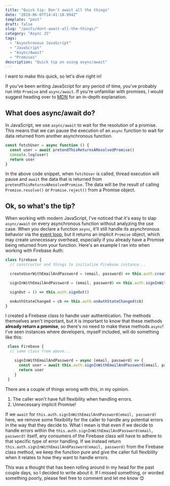 ```yaml
---
title: "Quick tip: Don't await all the things"
date: "2019-06-07T14:41:18.994Z"
template: "post"
draft: false
slug: "/posts/dont-await-all-the-things/"
category: "Async JS"
tags:
  - "Asynchronous JavaScript"
  - "JavaScript"
  - "Async/Await"
  - "Promises"
description: "Quick tip on using async/await"
---
```


I want to make this quick, so let's dive right in!

If you've been writing JavaScript for any period of time, you've probably run into `Promise` and `async/await`. If you're unfamiliar with promises, I would suggest heading over to [MDN](https://developer.mozilla.org/en-US/docs/Web/JavaScript/Reference/Global_Objects/Promise) for an in-depth explanation.

## What does async/await do?

In JavaScript, we use `async/await` to wait for the resolution of a promise. This means that we can pause the execution of an `async` function to wait for data returned from another asynchronous function.

```javascript
const fetchUser = async function () {
  const user = await pretendThisReturnsAResolvedPromise()
  console.log(user)
  return user
}
```
In the above code snippet, when `fetchUser` is called, thread execution will pause and `await` the data that is returned from `pretendThisReturnsAResolvedPromise`. The data will be the result of calling `Promise.resolve()` or `Promise.reject()` from a Promise object.

## Ok, so what's the tip?

When working with modern JavaScript, I've noticed that it's easy to slap `async/await` on every asynchronous function without analyzing the use case. When you declare a function `async`, it'll still handle its asynchronous behavior via the [event loop](https://www.youtube.com/watch?v=8aGhZQkoFbQ), but it returns an implicit `Promise` object, which may create unnecessary overhead, especially if you already have a Promise being returned from your function. Here's an example I ran into when working with Firebase Auth:

```javascript
class Firebase {
  // constructor and things to initialize Firebase instance...

  createUserWithEmailAndPassword = (email, password) => this.auth.createUserWithEmailAndPassword(email, password)

  signInWithEmailAndPassword = (email, password) => this.auth.signInWithEmailAndPassword(email, password)

  signOut = () => this.auth.signOut()

  onAuthStateChanged = cb => this.auth.onAuthStateChanged(cb)
}
```

I created a Firebase class to handle user authentication. The methods themselves aren't important, but it is important to know that these methods **already return a promise**, so there's no need to make these methods `async`! I've seen instances where developers, myself included, will do something like this:

```javascript
 class Firebase {
  // same class from above...

    signInWithEmailAndPassword = async (email, password) => {
      const user = await this.auth.signInWithEmailAndPassword(email, password)
      return user
    }
 }
```

There are a couple of things wrong with this, in my opinion.

1. The caller won't have full flexibility when handling errors.
2. Unnecessary implicit Promise!

If we `await` for `this.auth.signInWithEmailAndPassword(email, password)` here, we remove some flexibility for the caller to handle any potential errors in the way that they decide to. What I mean is that even if we decide to handle errors within the `this.auth.signInWithEmailAndPassword(email, password)` itself, any consumers of the Firebase class will have to adhere to that specific type of error handling. If we instead return `this.auth.signInWithEmailAndPassword(email, password)` from the Firebase class method, we keep the function pure and give the caller full flexibility when it relates to how they want to handle errors.

This was a thought that has been rolling around in my head for the past couple days, so I decided to write about it. If I missed something, or worded something poorly, please feel free to comment and let me know 😊
